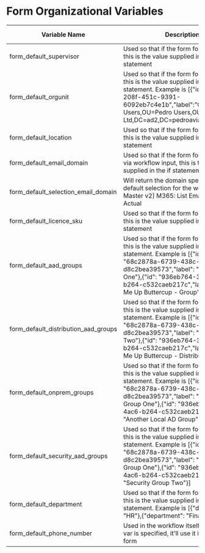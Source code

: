 # Form Organizational Variables

<table data-full-width="true">
    <thead>
        <tr>
            <th width="304">Variable Name</th>
            <th width="551">Description</th>
            <th width="100">Valid Values</th>
        </tr>
    </thead>
    <tbody>
        <tr>
            <td>form_default_supervisor</td>
            <td>Used so that if the form forces a default, this is the value supplied in the if statement</td>
            <td>string</td>
        </tr>
        <tr>
            <td>form_default_orgunit</td>
            <td>Used so that if the form forces a default, this is the value supplied in the if statement. Example is
                [{"id": "fb53fb9f-208f-451c-9391-6092eb7c4e1b","label":"OU=Disabled Users,OU=Pedro Users,OU=Pedro
                Ltd,DC=ad2,DC=pedroaviary,DC=com"}]</td>
            <td>list</td>
        </tr>
        <tr>
            <td>form_default_location</td>
            <td>Used so that if the form forces a default, this is the value supplied in the if statement</td>
            <td>string</td>
        </tr>
        <tr>
            <td>form_default_email_domain</td>
            <td>Used so that if the form forces a default via workflow input, this is the value supplied in the if
                statement</td>
            <td>string</td>
        </tr>
        <tr>
            <td>form_default_selection_email_domain</td>
            <td>Will return the domain specified as the default selection for the workflow [Rewst Master v2] M365: List
                Email Domains-Actual</td>
            <td>string</td>
        </tr>
        <tr>
            <td>form_default_licence_sku</td>
            <td>Used so that if the form forces a default, this is the value supplied in the if statement</td>
            <td>list</td>
        </tr>
        <tr>
            <td>form_default_aad_groups</td>
            <td>Used so that if the form forces a default, this is the value supplied in the if statement. Example is
                [{"id": "68c2878a-6739-438c-bf5a-d8c2bea39573","label": "AAD Group One"},{"id":
                "936eb764-36c4-4ac6-b264-c532caeb217c","label": "Group Me Up Buttercup - Group"}]</td>
            <td>list</td>
        </tr>
        <tr>
            <td>form_default_distribution_aad_groups</td>
            <td>Used so that if the form forces a default, this is the value supplied in the if statement. Example is
                [{"id": "68c2878a-6739-438c-bf5a-d8c2bea39573","label": "Dist Group Two"},{"id":
                "936eb764-36c4-4ac6-b264-c532caeb217c","label": "Group Me Up Buttercup - Distribution"}]</td>
            <td>list</td>
        </tr>
        <tr>
            <td>form_default_onprem_groups</td>
            <td>Used so that if the form forces a default, this is the value supplied in the if statement. Example is
                [{"id": "68c2878a-6739-438c-bf5a-d8c2bea39573","label": "Local AD Group One"},{"id":
                "936eb764-36c4-4ac6-b264-c532caeb217c","label": "Another Local AD Group"}]</td>
            <td>list</td>
        </tr>
        <tr>
            <td>form_default_security_aad_groups</td>
            <td>Used so that if the form forces a default, this is the value supplied in the if statement. Example is
                [{"id": "68c2878a-6739-438c-bf5a-d8c2bea39573","label": "Security Group One"},{"id":
                "936eb764-36c4-4ac6-b264-c532caeb217c","label": "Security Group Two"}]</td>
            <td>list</td>
        </tr>
        <tr>
            <td>form_default_department</td>
            <td>Used so that if the form forces a default, this is the value supplied in the if statement. Example is
                [{"department": "HR"},{"department": "Finance"}]</td>
            <td>list</td>
        </tr>
        <tr>
            <td>form_default_phone_number</td>
            <td>Used in the workflow itself that if the org var is specified, it'll use it if none on the form</td>
            <td>string</td>
        </tr>
    </tbody>
</table>
